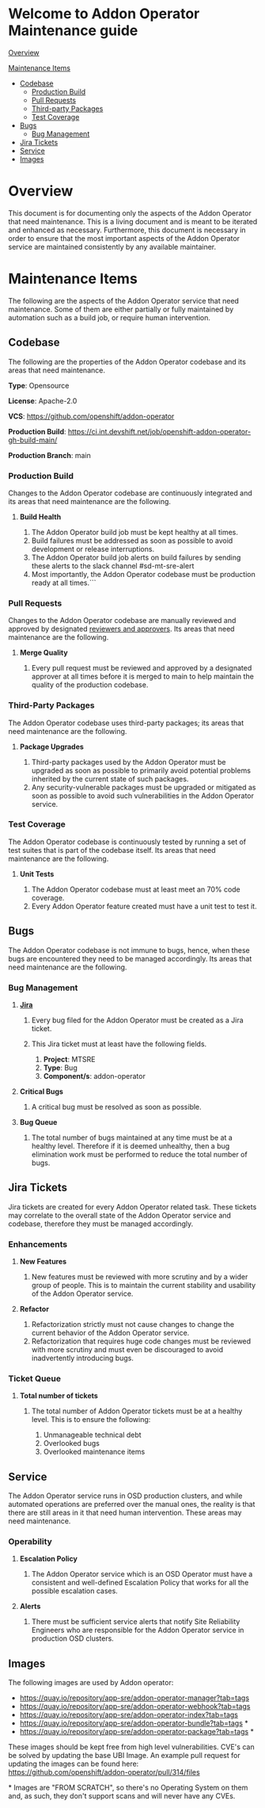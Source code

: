 # Welcome to Addon Operator Maintenance guide

[Overview](#overview)

[Maintenance Items](#maintenance-items)
* [Codebase](#codebase)
  * [Production Build](#production-build)
  * [Pull Requests](#pull-requests)
  * [Third-party Packages](#third-party-packages)
  * [Test Coverage](#test-coverage)
* [Bugs](#bugs)
  * [Bug Management](#bug-management)
* [Jira Tickets](#jira-tickets)
* [Service](#service)
* [Images](#images)


# Overview

This document is for documenting only the aspects of the Addon Operator that need maintenance. This is a living document and is meant to be iterated and enhanced as necessary. Furthermore, this document is necessary in order to ensure that the most important aspects of the Addon Operator service are maintained consistently by any available maintainer.


# Maintenance Items

The following are the aspects of the Addon Operator service that need maintenance. Some of them are either partially or fully maintained by automation such as a build job, or require human intervention.


## Codebase

The following are the properties of the Addon Operator codebase and its areas that need maintenance.

**Type**: Opensource

**License**: Apache-2.0

**VCS**: <https://github.com/openshift/addon-operator>

**Production Build**: <https://ci.int.devshift.net/job/openshift-addon-operator-gh-build-main/>

**Production Branch**: main


### Production Build

Changes to the Addon Operator codebase are continuously integrated and its areas that need maintenance are the following.

1. **Build Health**

   1. The Addon Operator build job must be kept healthy at all times. 
   2. Build failures must be addressed as soon as possible to avoid development or release interruptions. 
   3. The Addon Operator build job alerts on build failures by sending these alerts to the slack channel #sd-mt-sre-alert
   4. Most importantly, the Addon Operator codebase must be production ready at all times.```


### Pull Requests

Changes to the Addon Operator codebase are manually reviewed and approved by designated [reviewers and approvers](https://github.com/openshift/addon-operator/blob/main/OWNERS). Its areas that need maintenance are the following.

1. **Merge Quality**

   1. Every pull request must be reviewed and approved by a designated approver at all times before it is merged to main to help maintain the quality of the production codebase.


### Third-Party Packages

The Addon Operator codebase uses third-party packages; its areas that need maintenance are the following.

1. **Package Upgrades**

   1. Third-party packages used by the Addon Operator must be upgraded as soon as possible to primarily avoid potential problems inherited by the current state of such packages.
   2. Any security-vulnerable packages must be upgraded or mitigated as soon as possible to avoid such vulnerabilities in the Addon Operator service.


### Test Coverage

The Addon Operator codebase is continuously tested by running a set of test suites that is part of the codebase itself. Its areas that need maintenance are the following.

1. **Unit Tests**

   1. The Addon Operator codebase must at least meet an 70% code coverage.
   2. Every Addon Operator feature created must have a unit test to test it.


## Bugs

The Addon Operator codebase is not immune to bugs, hence, when these bugs are encountered they need to be managed accordingly. Its areas that need maintenance are the following.


### Bug Management

1. [****Jira****](http://issues.redhat.com)

   1. Every bug filed for the Addon Operator must be created as a Jira ticket.

   2. This Jira ticket must at least have the following fields.

      1. **Project**: MTSRE
      2. **Type**: Bug
      3. **Component/s**: addon-operator


2. **Critical Bugs**

   1. A critical bug must be resolved as soon as possible.


3. **Bug Queue**

   1. The total number of bugs maintained at any time must be at a healthy level. Therefore if it is deemed unhealthy, then a bug elimination work must be performed to reduce the total number of bugs.


## Jira Tickets

Jira tickets are created for every Addon Operator related task. These tickets may correlate to the overall state of the Addon Operator service and codebase, therefore they must be managed accordingly.


### Enhancements 

1. **New Features**

   1. New features must be reviewed with more scrutiny and by a wider group of people. This is to maintain the current stability and usability of the Addon Operator service.


2. **Refactor**

   1. Refactorization strictly must not cause changes to change the current behavior of the Addon Operator service.
   2. Refactorization that requires huge code changes must be reviewed with more scrutiny and must even be discouraged to avoid inadvertently introducing bugs.


### Ticket Queue

1. **Total number of tickets**

   1. The total number of Addon Operator tickets must be at a healthy level. This is to ensure the following:

      1. Unmanageable technical debt
      2. Overlooked bugs
      3. Overlooked maintenance items


## Service 

The Addon Operator service runs in OSD production clusters, and while automated operations are preferred over the manual ones, the reality is that there are still areas in it that need human intervention. These areas may need maintenance.


### Operability

1. **Escalation Policy**

   1. The Addon Operator service which is an OSD Operator must have a consistent and well-defined Escalation Policy that works for all the possible escalation cases.

2. **Alerts**

   1. There must be sufficient service alerts that notify Site Reliability Engineers who are responsible for the Addon Operator service in production OSD clusters.

## Images

The following images are used by Addon operator:

* https://quay.io/repository/app-sre/addon-operator-manager?tab=tags
* https://quay.io/repository/app-sre/addon-operator-webhook?tab=tags
* https://quay.io/repository/app-sre/addon-operator-index?tab=tags
* https://quay.io/repository/app-sre/addon-operator-bundle?tab=tags *
* https://quay.io/repository/app-sre/addon-operator-package?tab=tags *

These images should be kept free from high level vulnerabilities.  CVE's can be solved by updating the base UBI Image. An example pull request for updating the images can be found here: https://github.com/openshift/addon-operator/pull/314/files

\* Images are "FROM SCRATCH", so there's no Operating System on them and, as such, they don't support scans and will never have any CVEs.
